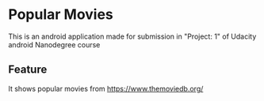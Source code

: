 # Popular Movies

This is an android application made for submission in "Project: 1" of Udacity android Nanodegree course

## Feature

It shows popular movies from https://www.themoviedb.org/
